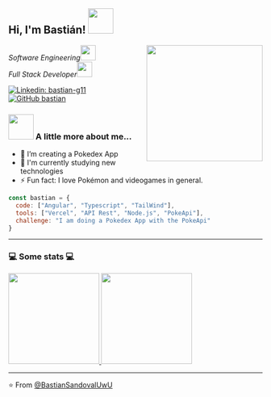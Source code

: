 <h2> Hi, I'm Bastián! <img src="https://media0.giphy.com/media/v1.Y2lkPTc5MGI3NjExanV3ZGZ1OGk2NnpwY2J4ZG1hZ3AzbXAwNWlyZGE3cGZvOWhndHZzZyZlcD12MV9pbnRlcm5hbF9naWZfYnlfaWQmY3Q9Zw/YnLs8X0I04Rtp467fN/giphy.gif" width="50"></h2>
<img align='right' src="https://media3.giphy.com/media/v1.Y2lkPTc5MGI3NjExd2N0bGNwemQ4MjJicGxjMzFobTcwbzVneHFoeTNzZDZxOXh3eWhwdSZlcD12MV9pbnRlcm5hbF9naWZfYnlfaWQmY3Q9Zw/gvxtFWGDYoHM9TZsEl/giphy.gif" width="230">
<p><em>Software Engineering<img src="https://media.giphy.com/media/MB75OzWrpUMOWfBHg0/giphy.gif" width="30"></br>Full Stack Developer<img src="https://media.giphy.com/media/lRLzrbhmh5pFf4jOga/giphy.gif" width="30">
</em></p>

[![Linkedin: bastian-g11](https://img.shields.io/badge/-Bastian-\-Sandoval-blue?style=flat-square&logo=Linkedin&logoColor=white&link=https://www.linkedin.com/in/bastián-sandoval-labraña-13115622b/)](https://www.linkedin.com/in/bastián-sandoval-labraña-13115622b/)
[![GitHub bastian](https://img.shields.io/github/followers/BastianSandovalUwU?label=follow&style=social)](https://github.com/BastianSandovalUwU)


### <img src="https://media1.giphy.com/media/v1.Y2lkPTc5MGI3NjExNzVsaHZvaHNqbnFuNWs1eHpyMWpvNGRobzl4bGR4OGQ0cHR2Y2FieCZlcD12MV9pbnRlcm5hbF9naWZfYnlfaWQmY3Q9Zw/X1f83aLeeNjWXkMaMe/giphy.gif" width="50"> A little more about me...

- :telescope: I’m creating a Pokedex App
- :seedling: I'm currently studying new technologies
- :zap: Fun fact: I love Pokémon and videogames in general.


```javascript
const bastian = {
  code: ["Angular", "Typescript", "TailWind"],
  tools: ["Vercel", "API Rest", "Node.js", "PokeApi"],
  challenge: "I am doing a Pokedex App with the PokeApi"
}
```

---
### :computer: Some stats :computer:

<a href="https://github.com/BastianSandovalUwU">
  <img height="180em" src="(https://github-readme-stats.vercel.app/api?username=BastianSandovalUwU&theme=dark&show_icons=true&cache_seconds=60"/>
  <img height="180em" src="https://github-readme-stats.vercel.app/api/top-langs/?username=BastianSandovalUwU&theme=dark&layout=compact&cache_seconds=60" />
</a>

---

:star:️ From [@BastianSandovalUwU](https://github.com/BastianSandovalUwU)